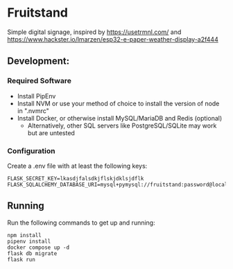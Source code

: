 # Fruitstand

Simple digital signage, inspired by https://usetrmnl.com/ and https://www.hackster.io/lmarzen/esp32-e-paper-weather-display-a2f444

## Development:

### Required Software

* Install PipEnv
* Install NVM or use your method of choice to install the version of node in ".nvmrc"
* Install Docker, or otherwise install MySQL/MariaDB and Redis (optional)
    * Alternatively, other SQL servers like PostgreSQL/SQLite may work but are untested

### Configuration

Create a .env file with at least the following keys:

    FLASK_SECRET_KEY=lkasdjfalsdkjflskjdklsjdflk
    FLASK_SQLALCHEMY_DATABASE_URI=mysql+pymysql://fruitstand:password@localhost:3306/fruitstand

## Running

Run the following commands to get up and running:

    npm install
    pipenv install
    docker compose up -d
    flask db migrate
    flask run